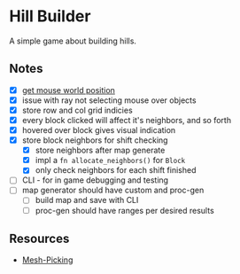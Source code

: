 # Hill Builder

A simple game about building hills.

## Notes

- [x] [get mouse world position](https://bevyengine.org/examples/3d-rendering/3d-viewport-to-world/)
- [x] issue with ray not selecting mouse over objects
- [x] store row and col grid indicies
- [x] every block clicked will affect it's neighbors, and so forth
- [x] hovered over block gives visual indication
- [x] store block neighbors for shift checking
  - [x] store neighbors after map generate
  - [x] impl a `fn allocate_neighbors()` for `Block`
  - [x] only check neighbors for each shift finished
- [ ] CLI - for in game debugging and testing
- [ ] map generator should have custom and proc-gen
  - [ ] build map and save with CLI
  - [ ] proc-gen should have ranges per desired results

## Resources

- [Mesh-Picking](https://bevyengine.org/examples/picking/mesh-picking/)
